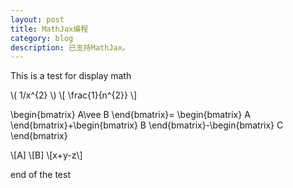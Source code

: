 ```yaml
---
layout: post
title: MathJax编程
category: blog
description: 已支持MathJax。
---
```


This is a test for display math
    
\\( 1/x^{2} \\)
\\[ \frac{1}{n^{2}} \\]

\begin{bmatrix}
A\vee B \end{bmatrix}= \begin{bmatrix} A \end{bmatrix}+\begin{bmatrix} B \end{bmatrix}-\begin{bmatrix} C \end{bmatrix}

\\[A\]
\\[B\]
\\[x+y-z\\]

    
end of the test